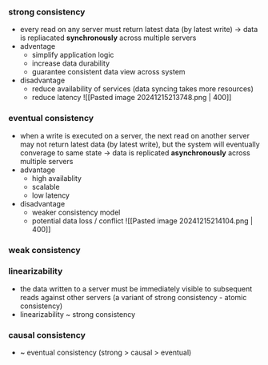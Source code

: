 ### strong consistency
- every read on any server must return latest data (by latest write) -> data is repliacated **synchronously** across multiple servers
- adventage
	- simplify application logic
	- increase data durability
	- guarantee consistent data view across system
- disadvantage
	- reduce availability of services (data syncing takes more resources)
	- reduce latency
![[Pasted image 20241215213748.png | 400]]

### eventual consistency
- when a write is executed on a server, the next read on another server may not return latest data (by latest write), but the system will eventually converage to same state -> data is replicated **asynchronously** across multiple servers
- advantage
	- high availablity
	- scalable
	- low latency
- disadvantage
	- weaker consistency model
	- potential data loss / conflict
![[Pasted image 20241215214104.png | 400]]
### weak consistency
### linearizability
- the data written to a server must be immediately visible to subsequent reads against other servers (a variant of strong consistency - atomic consistency)
- linearizability ~ strong consistency
### causal consistency
- ~ eventual consistency (strong > causal > eventual)